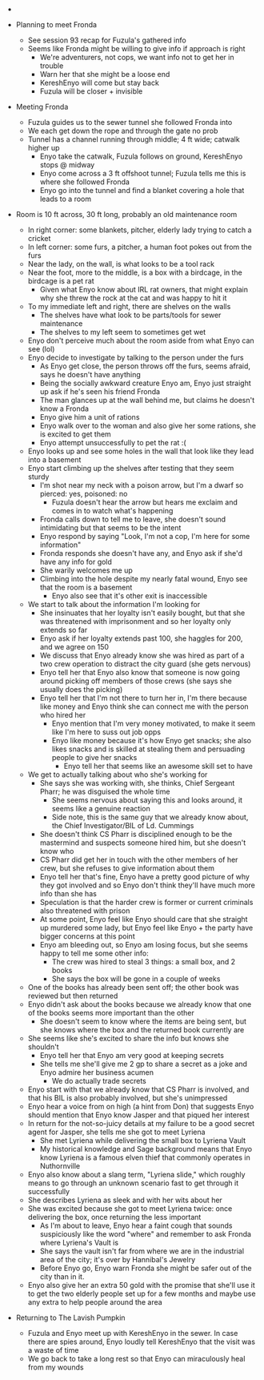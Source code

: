 
-   
    
- Planning to meet Fronda
    - See session 93 recap for Fuzula's gathered info
    - Seems like Fronda might be willing to give info if approach is right
        - We're adventurers, not cops, we want info not to get her in trouble
        - Warn her that she might be a loose end
        - KereshEnyo will come but stay back
        - Fuzula will be closer + invisible  
              
    

- Meeting Fronda
    - Fuzula guides us to the sewer tunnel she followed Fronda into
    - We each get down the rope and through the gate no prob
    - Tunnel has a channel running through middle; 4 ft wide; catwalk higher up
        - Enyo take the catwalk, Fuzula follows on ground, KereshEnyo stops @ midway
        - Enyo come across a 3 ft offshoot tunnel; Fuzula tells me this is where she followed Fronda
        - Enyo go into the tunnel and find a blanket covering a hole that leads to a room
- Room is 10 ft across, 30 ft long, probably an old maintenance room
    - In right corner: some blankets, pitcher, elderly lady trying to catch a cricket
    - In left corner: some furs, a pitcher, a human foot pokes out from the furs
    - Near the lady, on the wall, is what looks to be a tool rack
    - Near the foot, more to the middle, is a box with a birdcage, in the birdcage is a pet rat
        - Given what Enyo know about IRL rat owners, that might explain why she threw the rock at the cat and was happy to hit it
    - To my immediate left and right, there are shelves on the walls
        - The shelves have what look to be parts/tools for sewer maintenance
        - The shelves to my left seem to sometimes get wet
    - Enyo don't perceive much about the room aside from what Enyo can see (lol)
    - Enyo decide to investigate by talking to the person under the furs
        - As Enyo get close, the person throws off the furs, seems afraid, says he doesn't have anything
        - Being the socially awkward creature Enyo am, Enyo just straight up ask if he's seen his friend Fronda
        - The man glances up at the wall behind me, but claims he doesn't know a Fronda
        - Enyo give him a unit of rations
        - Enyo walk over to the woman and also give her some rations, she is excited to get them
        - Enyo attempt unsuccessfully to pet the rat :(
    - Enyo looks up and see some holes in the wall that look like they lead into a basement
    - Enyo start climbing up the shelves after testing that they seem sturdy
        - I'm shot near my neck with a poison arrow, but I'm a dwarf so pierced: yes, poisoned: no
            - Fuzula doesn't hear the arrow but hears me exclaim and comes in to watch what's happening
        - Fronda calls down to tell me to leave, she doesn't sound intimidating but that seems to be the intent
        - Enyo respond by saying "Look, I'm not a cop, I'm here for some information"
        - Fronda responds she doesn't have any, and Enyo ask if she'd have any info for gold
        - She warily welcomes me up
        - Climbing into the hole despite my nearly fatal wound, Enyo see that the room is a basement
            - Enyo also see that it's other exit is inaccessible
    - We start to talk about the information I'm looking for
        - She insinuates that her loyalty isn't easily bought, but that she was threatened with imprisonment and so her loyalty only extends so far
        - Enyo ask if her loyalty extends past 100, she haggles for 200, and we agree on 150
        - We discuss that Enyo already know she was hired as part of a two crew operation to distract the city guard (she gets nervous)
        - Enyo tell her that Enyo also know that someone is now going around picking off members of those crews (she says she usually does the picking)
        - Enyo tell her that I'm not there to turn her in, I'm there because like money and Enyo think she can connect me with the person who hired her
            - Enyo mention that I'm very money motivated, to make it seem like I'm here to suss out job opps
            - Enyo like money because it's how Enyo get snacks; she also likes snacks and is skilled at stealing them and persuading people to give her snacks
                - Enyo tell her that seems like an awesome skill set to have
    - We get to actually talking about who she's working for
        - She says she was working with, she thinks, Chief Sergeant Pharr; he was disguised the whole time
            - She seems nervous about saying this and looks around, it seems like a genuine reaction
            - Side note, this is the same guy that we already know about, the Chief Investigator/BIL of Ld. Cummings
        - She doesn't think CS Pharr is disciplined enough to be the mastermind and suspects someone hired him, but she doesn't know who
        - CS Pharr did get her in touch with the other members of her crew, but she refuses to give information about them
        - Enyo tell her that's fine, Enyo have a pretty good picture of why they got involved and so Enyo don't think they'll have much more info than she has
        - Speculation is that the harder crew is former or current criminals also threatened with prison
        - At some point, Enyo feel like Enyo should care that she straight up murdered some lady, but Enyo feel like Enyo + the party have bigger concerns at this point
        - Enyo am bleeding out, so Enyo am losing focus, but she seems happy to tell me some other info:
            - The crew was hired to steal 3 things: a small box, and 2 books
            - She says the box will be gone in a couple of weeks
    - One of the books has already been sent off; the other book was reviewed but then returned
    - Enyo didn't ask about the books because we already know that one of the books seems more important than the other
        - She doesn't seem to know where the items are being sent, but she knows where the box and the returned book currently are
    - She seems like she's excited to share the info but knows she shouldn't
        - Enyo tell her that Enyo am very good at keeping secrets
        - She tells me she'll give me 2 gp to share a secret as a joke and Enyo admire her business acumen
            - We do actually trade secrets
    - Enyo start with that we already know that CS Pharr is involved, and that his BIL is also probably involved, but she's unimpressed
    - Enyo hear a voice from on high (a hint from Don) that suggests Enyo should mention that Enyo know Jasper and that piqued her interest
    - In return for the not-so-juicy details at my failure to be a good secret agent for Jasper, she tells me she got to meet Lyriena
        - She met Lyriena while delivering the small box to Lyriena Vault
        - My historical knowledge and Sage background means that Enyo know Lyriena is a famous elven thief that commonly operates in Nuthornville
    - Enyo also know about a slang term, "Lyriena slide," which roughly means to go through an unknown scenario fast to get through it successfully
    - She describes Lyriena as sleek and with her wits about her
    - She was excited because she got to meet Lyriena twice: once delivering the box, once returning the less important
        - As I'm about to leave, Enyo hear a faint cough that sounds suspiciously like the word "where" and remember to ask Fronda where Lyriena's Vault is
        - She says the vault isn't far from where we are in the industrial area of the city; it's over by Hannibal's Jewelry
        - Before Enyo go, Enyo warn Fronda she might be safer out of the city than in it. 
    - Enyo also give her an extra 50 gold with the promise that she'll use it to get the two elderly people set up for a few months and maybe use any extra to help people around the area  
          
    

- Returning to The Lavish Pumpkin
    - Fuzula and Enyo meet up with KereshEnyo in the sewer. In case there are spies around, Enyo loudly tell KereshEnyo that the visit was a waste of time
    - We go back to take a long rest so that Enyo can miraculously heal from my wounds